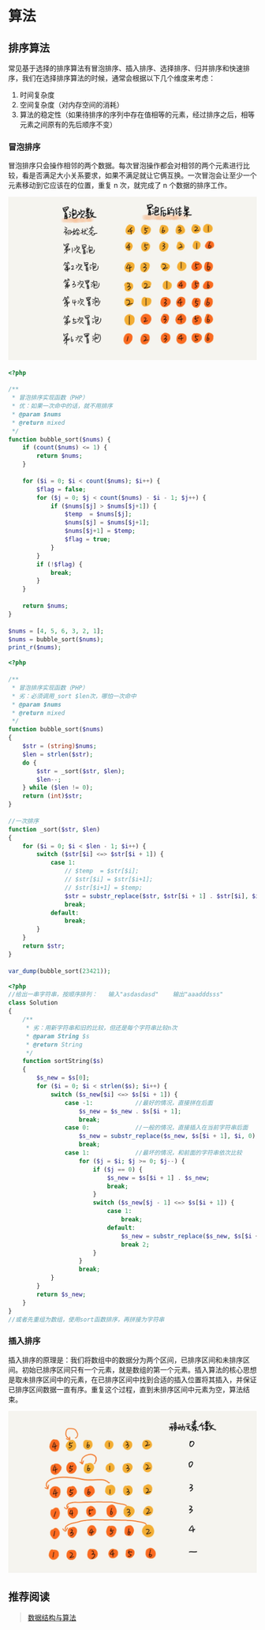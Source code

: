 # 算法

## 排序算法

常见基于选择的排序算法有冒泡排序、插入排序、选择排序、归并排序和快速排序，我们在选择排序算法的时候，通常会根据以下几个维度来考虑：

1. 时间复杂度
2. 空间复杂度（对内存空间的消耗）
3. 算法的稳定性（如果待排序的序列中存在值相等的元素，经过排序之后，相等元素之间原有的先后顺序不变）

### 冒泡排序

冒泡排序只会操作相邻的两个数据。每次冒泡操作都会对相邻的两个元素进行比较，看是否满足大小关系要求，如果不满足就让它俩互换。一次冒泡会让至少一个元素移动到它应该在的位置，重复
n 次，就完成了 n 个数据的排序工作。

![](./img/arithmetic_1.png)

```php
<?php

/**
 * 冒泡排序实现函数（PHP）        
 * 优：如果一次命中的话，就不用排序
 * @param $nums
 * @return mixed
 */
function bubble_sort($nums) {
    if (count($nums) <= 1) {
        return $nums;
    }

    for ($i = 0; $i < count($nums); $i++) {
        $flag = false;
        for ($j = 0; $j < count($nums) - $i - 1; $j++) {
            if ($nums[$j] > $nums[$j+1]) {
                $temp  = $nums[$j];
                $nums[$j] = $nums[$j+1];
                $nums[$j+1] = $temp;
                $flag = true;
            }
        }
        if (!$flag) {
            break;
        }
    }

    return $nums;
}

$nums = [4, 5, 6, 3, 2, 1];
$nums = bubble_sort($nums);
print_r($nums);
```

```php
<?php

/**
 * 冒泡排序实现函数（PHP）        
 * 劣：必须调用_sort $len次，哪怕一次命中
 * @param $nums
 * @return mixed
 */
function bubble_sort($nums)
{
    $str = (string)$nums;
    $len = strlen($str);
    do {
        $str = _sort($str, $len);
        $len--;
    } while ($len != 0);
    return (int)$str;
}

//一次排序
function _sort($str, $len)
{
    for ($i = 0; $i < $len - 1; $i++) {
        switch ($str[$i] <=> $str[$i + 1]) {
            case 1:
                // $temp  = $str[$i];
                // $str[$i] = $str[$i+1];
                // $str[$i+1] = $temp;
                $str = substr_replace($str, $str[$i + 1] . $str[$i], $i, 2);
                break;
            default:
                break;
        }
    }
    return $str;
}

var_dump(bubble_sort(23421));
```

```php
<?php
//给出一串字符串，按顺序排列：   输入"asdasdasd"	输出"aaadddsss"
class Solution
{
    /**
     * 劣：用新字符串和旧的比较，但还是每个字符串比较n次
     * @param String $s
     * @return String
     */
    function sortString($s)
    {
        $s_new = $s[0];
        for ($i = 0; $i < strlen($s); $i++) {
            switch ($s_new[$i] <=> $s[$i + 1]) {
                case -1:            //最好的情况，直接拼在后面
                    $s_new = $s_new . $s[$i + 1];
                    break;
                case 0:             //一般的情况，直接插入在当前字符串后面
                    $s_new = substr_replace($s_new, $s[$i + 1], $i, 0);
                    break;
                case 1:             //最坏的情况，和前面的字符串依次比较
                    for ($j = $i; $j >= 0; $j--) {
                        if ($j == 0) {
                            $s_new = $s[$i + 1] . $s_new;
                            break;
                        }
                        switch ($s_new[$j - 1] <=> $s[$i + 1]) {
                            case 1:
                                break;
                            default:
                                $s_new = substr_replace($s_new, $s[$i + 1], $j, 0);
                                break 2;
                        }
                    }
                    break;
            }
        }
        return $s_new;
    }
}
//或者先重组为数组，使用sort函数排序，再拼接为字符串
```

### 插入排序

插入排序的原理是：我们将数组中的数据分为两个区间，已排序区间和未排序区间。初始已排序区间只有一个元素，就是数组的第一个元素。插入算法的核心思想是取未排序区间中的元素，在已排序区间中找到合适的插入位置将其插入，并保证已排序区间数据一直有序。重复这个过程，直到未排序区间中元素为空，算法结束。

![](./img/arithmetic_2.png)

## 推荐阅读

> [数据结构与算法](https://xueyuanjun.com/books/data-structure-and-algorithms)